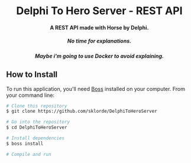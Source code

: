 <h1 align="center">
  Delphi To Hero Server - REST API
  <br>
</h1>

<h4 align="center">A REST API made with Horse by Delphi.</h4>

<h5 align="center">No time for explanations.</h4>
<h5 align="center">Maybe i'm going to use Docker to avoid explaining.</h4>

## How to Install

To run this application, you'll need [Boss](https://github.com/HashLoad/boss) installed on your computer. 
From your command line:

```bash
# Clone this repository
$ git clone https://github.com/sklorde/DelphiToHeroServer

# Go into the repository
$ cd DelphiToHeroServer

# Install dependencies
$ boss install

# Compile and run
```
